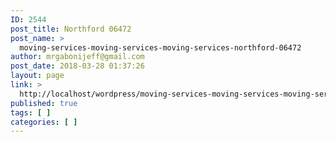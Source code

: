 ```yaml
---
ID: 2544
post_title: Northford 06472
post_name: >
  moving-services-moving-services-moving-services-northford-06472
author: mrgabonijeff@gmail.com
post_date: 2018-03-28 01:37:26
layout: page
link: >
  http://localhost/wordpress/moving-services-moving-services-moving-services-northford-06472/
published: true
tags: [ ]
categories: [ ]
---
```

